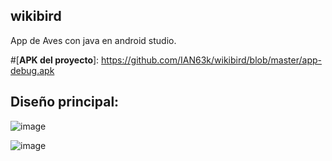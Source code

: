## wikibird
App de Aves con java en android studio.

#[**APK del proyecto**]: https://github.com/IAN63k/wikibird/blob/master/app-debug.apk

## Diseño principal:
![image](https://user-images.githubusercontent.com/81268917/196700897-6101741b-828d-4bdb-bbb5-9991883e1ec2.png)

![image](https://user-images.githubusercontent.com/81268917/196700521-07ebd50a-dba9-4a68-b20e-e1fc2e453282.png)

